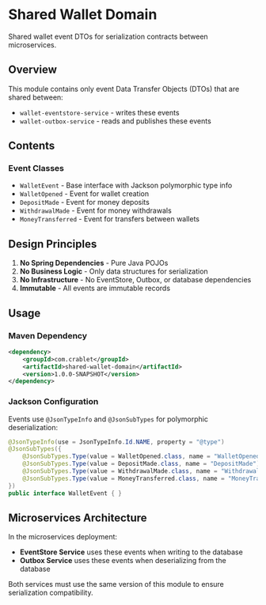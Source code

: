# Shared Wallet Domain

Shared wallet event DTOs for serialization contracts between microservices.

## Overview

This module contains only event Data Transfer Objects (DTOs) that are shared between:
- `wallet-eventstore-service` - writes these events
- `wallet-outbox-service` - reads and publishes these events

## Contents

### Event Classes

- `WalletEvent` - Base interface with Jackson polymorphic type info
- `WalletOpened` - Event for wallet creation
- `DepositMade` - Event for money deposits
- `WithdrawalMade` - Event for money withdrawals
- `MoneyTransferred` - Event for transfers between wallets

## Design Principles

1. **No Spring Dependencies** - Pure Java POJOs
2. **No Business Logic** - Only data structures for serialization
3. **No Infrastructure** - No EventStore, Outbox, or database dependencies
4. **Immutable** - All events are immutable records

## Usage

### Maven Dependency

```xml
<dependency>
    <groupId>com.crablet</groupId>
    <artifactId>shared-wallet-domain</artifactId>
    <version>1.0.0-SNAPSHOT</version>
</dependency>
```

### Jackson Configuration

Events use `@JsonTypeInfo` and `@JsonSubTypes` for polymorphic deserialization:

```java
@JsonTypeInfo(use = JsonTypeInfo.Id.NAME, property = "@type")
@JsonSubTypes({
    @JsonSubTypes.Type(value = WalletOpened.class, name = "WalletOpened"),
    @JsonSubTypes.Type(value = DepositMade.class, name = "DepositMade"),
    @JsonSubTypes.Type(value = WithdrawalMade.class, name = "WithdrawalMade"),
    @JsonSubTypes.Type(value = MoneyTransferred.class, name = "MoneyTransferred")
})
public interface WalletEvent { }
```

## Microservices Architecture

In the microservices deployment:
- **EventStore Service** uses these events when writing to the database
- **Outbox Service** uses these events when deserializing from the database

Both services must use the same version of this module to ensure serialization compatibility.

